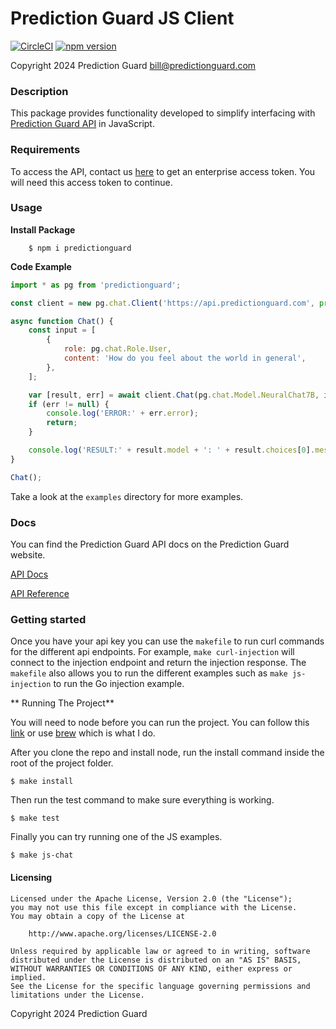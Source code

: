 # Prediction Guard JS Client

[![CircleCI](https://dl.circleci.com/status-badge/img/circleci/Cy6tWW4wpE69Ftb8vdTAN9/5WXNdoLm44kpG8i27QSZtA/tree/main.svg?style=svg)](https://dl.circleci.com/status-badge/redirect/circleci/Cy6tWW4wpE69Ftb8vdTAN9/5WXNdoLm44kpG8i27QSZtA/tree/main)
[![npm version](https://img.shields.io/npm/v/predictionguard.svg)](https://www.npmjs.com/package/predictionguard)

Copyright 2024 Prediction Guard
bill@predictionguard.com

### Description

This package provides functionality developed to simplify interfacing with [Prediction Guard API](https://www.predictionguard.com/) in JavaScript.

### Requirements

To access the API, contact us [here](https://www.predictionguard.com/getting-started) to get an enterprise access token. You will need this access token to continue.

### Usage

**Install Package**

```
    $ npm i predictionguard
```

**Code Example**

```js
import * as pg from 'predictionguard';

const client = new pg.chat.Client('https://api.predictionguard.com', process.env.PGKEY);

async function Chat() {
    const input = [
        {
            role: pg.chat.Role.User,
            content: 'How do you feel about the world in general',
        },
    ];

    var [result, err] = await client.Chat(pg.chat.Model.NeuralChat7B, input, 1000, 1.1);
    if (err != null) {
        console.log('ERROR:' + err.error);
        return;
    }

    console.log('RESULT:' + result.model + ': ' + result.choices[0].message.content);
}

Chat();
```
Take a look at the `examples` directory for more examples.

### Docs

You can find the Prediction Guard API docs on the Prediction Guard website.

[API Docs](https://docs.predictionguard.com/docs/getting-started/welcome)

[API Reference](https://docs.predictionguard.com/api-reference/api-reference/check-api-health)

### Getting started

Once you have your api key you can use the `makefile` to run curl commands for the different api endpoints. For example, `make curl-injection` will connect to the injection endpoint and return the injection response. The `makefile` also allows you to run the different examples such as `make js-injection` to run the Go injection example.

** Running The Project**

You will need to node before you can run the project. You can follow this [link](https://nodejs.org/en/download/package-manager) or use [brew](https://formulae.brew.sh/formula/node) which is what I do.

After you clone the repo and install node, run the install command inside the root of the project folder.

```
$ make install
```

Then run the test command to make sure everything is working.

```
$ make test
```

Finally you can try running one of the JS examples.

```
$ make js-chat
```

#### Licensing

```
Licensed under the Apache License, Version 2.0 (the "License");
you may not use this file except in compliance with the License.
You may obtain a copy of the License at

    http://www.apache.org/licenses/LICENSE-2.0

Unless required by applicable law or agreed to in writing, software
distributed under the License is distributed on an "AS IS" BASIS,
WITHOUT WARRANTIES OR CONDITIONS OF ANY KIND, either express or implied.
See the License for the specific language governing permissions and
limitations under the License.
```
Copyright 2024 Prediction Guard
